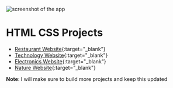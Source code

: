 ![screenshot of the app](https://raw.githubusercontent.com/praveenorugantitech/praveenorugantitech-express-js/master/tech.PNG)


# HTML CSS Projects


- [Restaurant Website](https://praveenorugantitech.github.io/praveenorugantitech-html/0_Projects/praveenoruganti-restaurant-website){:target="_blank"}
- [Technology Website](https://praveenorugantitech.github.io/praveenorugantitech-html/0_Projects/praveenoruganti-technology-website){:target="_blank"}
- [Electronics Website](https://praveenorugantitech.github.io/praveenorugantitech-html/0_Projects/praveenoruganti-electronics-website){:target="_blank"}
- [Nature Website](https://praveenorugantitech.github.io/praveenorugantitech-html/0_Projects/praveenoruganti-nature-website){:target="_blank"}


**Note**: I will make sure to build more projects and keep this updated



